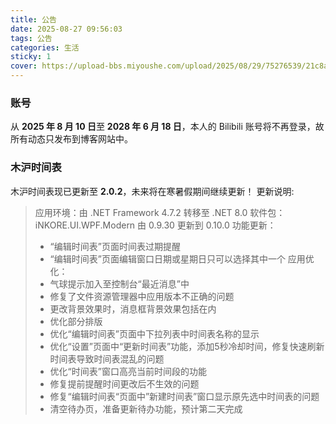 ```yaml
---
title: 公告
date: 2025-08-27 09:56:03
tags: 公告
categories: 生活
sticky: 1
cover: https://upload-bbs.miyoushe.com/upload/2025/08/29/75276539/21c8ab927ff8b1b661d9ebc05792e3f4_6208678627466918283.jpg
---
```


### 账号  
从 **2025 年 8 月 10 日**至 **2028 年 6 月 18 日**，本人的 Bilibili 账号将不再登录，故所有动态只发布到博客网站中。  
  
### 木沪时间表
木沪时间表现已更新至 **2.0.2**，未来将在寒暑假期间继续更新！
更新说明:  
> 应用环境：由 .NET Framework 4.7.2 转移至 .NET 8.0
> 软件包：iNKORE.UI.WPF.Modern 由 0.9.30 更新到 0.10.0
> 功能更新：
> - “编辑时间表”页面时间表过期提醒
> - “编辑时间表”页面编辑窗口日期或星期日只可以选择其中一个
> 应用优化：
> - 气球提示加入至控制台“最近消息”中
> - 修复了文件资源管理器中应用版本不正确的问题
> - 更改背景效果时，消息框背景效果包括在内
> - 优化部分排版
> - 优化“编辑时间表”页面中下拉列表中时间表名称的显示
> - 优化“设置”页面中“更新时间表”功能，添加5秒冷却时间，修复快速刷新时间表导致时间表混乱的问题
> - 优化“时间表”窗口高亮当前时间段的功能
> - 修复提前提醒时间更改后不生效的问题
> - 修复“编辑时间表“页面中”新建时间表”窗口显示原先选中时间表的问题
> - 清空待办页，准备更新待办功能，预计第二天完成